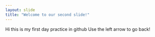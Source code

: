 ```yaml
---
layout: slide
title: "Welcome to our second slide!"
---
```

Hi this is my first day practice in github
Use the left arrow to go back!
